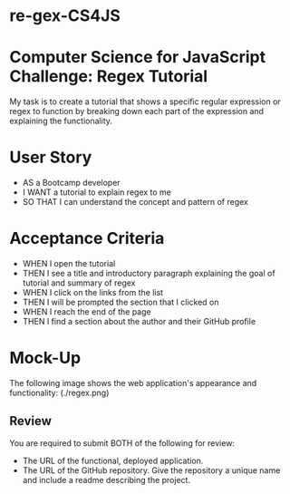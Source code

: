 # re-gex-CS4JS

# Computer Science for JavaScript Challenge: Regex Tutorial

My task is to create a tutorial that shows a specific regular expression or regex to function by breaking down each part of the expression and explaining the functionality.

# User Story

* AS a Bootcamp developer
* I WANT a tutorial to explain regex to me
* SO THAT I can understand the concept and pattern of regex

# Acceptance Criteria

* WHEN I open the tutorial
* THEN I see a title and introductory paragraph explaining the goal of tutorial and summary of regex
* WHEN I click on the links from the list
* THEN I will be prompted the section that I clicked on 
* WHEN I reach the end of the page
* THEN I find a section about the author and their GitHub profile

# Mock-Up

The following image shows the web application's appearance and functionality:
(./regex.png)

## Review

You are required to submit BOTH of the following for review:
* The URL of the functional, deployed application.
* The URL of the GitHub repository. Give the repository a unique name and include a readme describing the project.